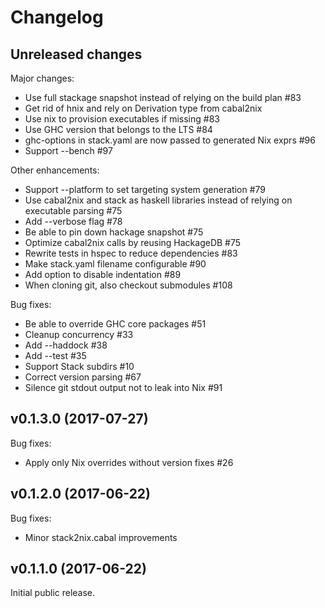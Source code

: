 # Changelog

## Unreleased changes

Major changes:

- Use full stackage snapshot instead of relying on the build plan #83
- Get rid of hnix and rely on Derivation type from cabal2nix
- Use nix to provision executables if missing #83
- Use GHC version that belongs to the LTS #84
- ghc-options in stack.yaml are now passed to generated Nix exprs #96
- Support --bench #97

Other enhancements:

- Support --platform to set targeting system generation #79
- Use cabal2nix and stack as haskell libraries instead of relying on executable parsing #75
- Add --verbose flag #78
- Be able to pin down hackage snapshot #75
- Optimize cabal2nix calls by reusing HackageDB #75
- Rewrite tests in hspec to reduce dependencies #83
- Make stack.yaml filename configurable #90
- Add option to disable indentation #89
- When cloning git, also checkout submodules #108

Bug fixes:

- Be able to override GHC core packages #51
- Cleanup concurrency #33
- Add --haddock #38
- Add --test #35
- Support Stack subdirs #10
- Correct version parsing #67
- Silence git stdout output not to leak into Nix #91

## v0.1.3.0 (2017-07-27)

Bug fixes:

- Apply only Nix overrides without version fixes #26

## v0.1.2.0 (2017-06-22)

Bug fixes:

- Minor stack2nix.cabal improvements

## v0.1.1.0 (2017-06-22)

Initial public release.

